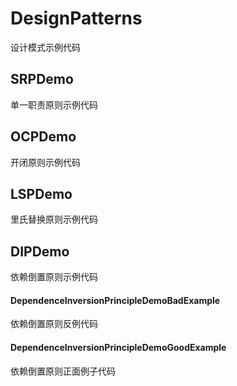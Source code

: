 # DesignPatterns
设计模式示例代码

## SRPDemo
单一职责原则示例代码

## OCPDemo
开闭原则示例代码

## LSPDemo
里氏替换原则示例代码

## DIPDemo
依赖倒置原则示例代码

#### DependenceInversionPrincipleDemoBadExample
依赖倒置原则反例代码

#### DependenceInversionPrincipleDemoGoodExample
依赖倒置原则正面例子代码
